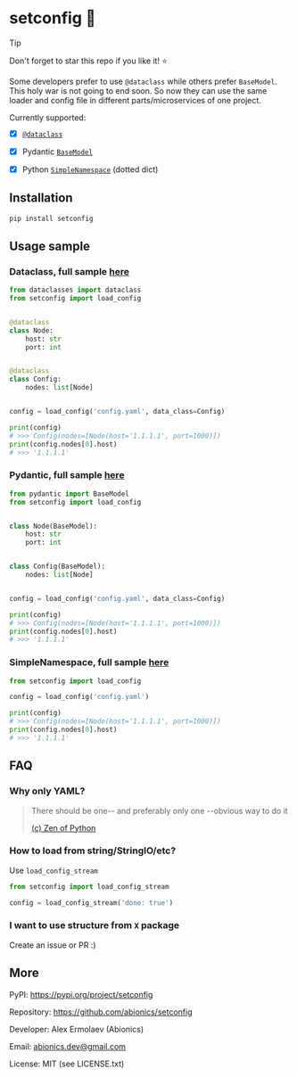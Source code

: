 # setconfig 🔌

> [!TIP]
> Don't forget to star this repo if you like it! ⭐

Some developers prefer to use `@dataclass` while others prefer `BaseModel`.
This holy war is not going to end soon.
So now they can use the same loader and config file in different parts/microservices of one project.

Currently supported:
- [x] [`@dataclass`](https://docs.python.org/3/library/dataclasses.html)
- [x] Pydantic [`BaseModel`](https://docs.pydantic.dev/latest/api/base_model)
- [x] Python [`SimpleNamespace`](https://docs.python.org/3/library/types.html#types.SimpleNamespace) (dotted dict)


## Installation

```bash
pip install setconfig
```


## Usage sample

### Dataclass, full sample [here](examples/example_dataclass.py)

```python
from dataclasses import dataclass
from setconfig import load_config


@dataclass
class Node:
    host: str
    port: int


@dataclass
class Config:
    nodes: list[Node]


config = load_config('config.yaml', data_class=Config)

print(config)
# >>> Config(nodes=[Node(host='1.1.1.1', port=1000)])
print(config.nodes[0].host)
# >>> '1.1.1.1'
```

### Pydantic, full sample [here](examples/example_pydantic.py)

```python
from pydantic import BaseModel
from setconfig import load_config


class Node(BaseModel):
    host: str
    port: int


class Config(BaseModel):
    nodes: list[Node]


config = load_config('config.yaml', data_class=Config)

print(config)
# >>> Config(nodes=[Node(host='1.1.1.1', port=1000)])
print(config.nodes[0].host)
# >>> '1.1.1.1'
```

### SimpleNamespace, full sample [here](examples/example_simple.py)

```python
from setconfig import load_config

config = load_config('config.yaml')

print(config)
# >>> Config(nodes=[Node(host='1.1.1.1', port=1000)])
print(config.nodes[0].host)
# >>> '1.1.1.1'
```


## FAQ

### Why only YAML?

> There should be one-- and preferably only one --obvious way to do it
> 
> [(c) Zen of Python](https://peps.python.org/pep-0020/#the-zen-of-python)

### How to load from string/StringIO/etc?

Use `load_config_stream`

```python
from setconfig import load_config_stream

config = load_config_stream('done: true')
```

### I want to use structure from `X` package

Create an issue or PR :)


## More

PyPI: https://pypi.org/project/setconfig

Repository: https://github.com/abionics/setconfig

Developer: Alex Ermolaev (Abionics)

Email: abionics.dev@gmail.com

License: MIT (see LICENSE.txt)
